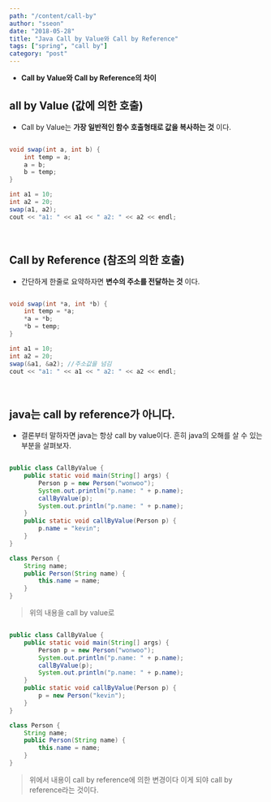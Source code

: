 ```yaml
---
path: "/content/call-by"
author: "sseon"
date: "2018-05-28"
title: "Java Call by Value와 Call by Reference"
tags: ["spring", "call by"]
category: "post"
---
```


* **Call by Value와 Call by Reference의 차이**

## **all by Value (값에 의한 호출)**

- Call by Value는 **가장 일반적인 함수 호출형태로 값을 복사하는 것** 이다.

```java

void swap(int a, int b) { 
    int temp = a;
    a = b;
    b = temp;
}

int a1 = 10; 
int a2 = 20;
swap(a1, a2); 
cout << "a1: " << a1 << " a2: " << a2 << endl;

```

<br/>

## **Call by Reference (참조의 의한 호출)**

- 간단하게 한줄로 요약하자면 **변수의 주소를 전달하는 것** 이다.

```java

void swap(int *a, int *b) { 
    int temp = *a;
    *a = *b;
    *b = temp;
} 

int a1 = 10; 
int a2 = 20;
swap(&a1, &a2); //주소값을 넘김
cout << "a1: " << a1 << " a2: " << a2 << endl;

```

<br/>

## java는 call by reference가 아니다.

- 결론부터 말하자면 java는 항상 call by value이다. 흔히 java의 오해를 살 수 있는 부분을 살펴보자.

```java

public class CallByValue { 
    public static void main(String[] args) {
        Person p = new Person("wonwoo");
        System.out.println("p.name: " + p.name);
        callByValue(p);
        System.out.println("p.name: " + p.name);
    } 
    public static void callByValue(Person p) {
        p.name = "kevin";
    }
} 

class Person {
    String name; 
    public Person(String name) { 
        this.name = name;
    }
}

```

> 위의 내용을 call by value로

```java

public class CallByValue { 
    public static void main(String[] args) {
        Person p = new Person("wonwoo");
        System.out.println("p.name: " + p.name);
        callByValue(p);
        System.out.println("p.name: " + p.name);
    }
    public static void callByValue(Person p) {
        p = new Person("kevin");
    }
} 

class Person {
    String name; 
    public Person(String name) { 
        this.name = name;
    }
}

```

> 위에서 내용이 call by reference에 의한 변경이다 이게 되야 call by reference라는 것이다.